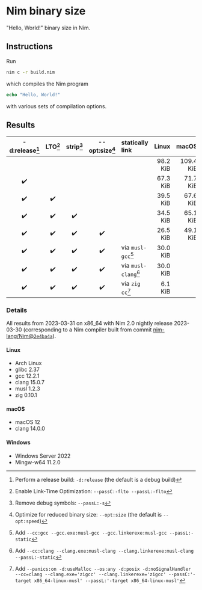 # Nim binary size

"Hello, World!" binary size in Nim.

## Instructions

Run

```sh
nim c -r build.nim
```

which compiles the Nim program

```Nim
echo "Hello, World!"
```

with various sets of compilation options.

## Results

| -d:release[^1] | LTO[^2] | strip[^3] | --opt:size[^4]     | statically link      |     Linux |     macOS |   Windows |
| :------------: | :-----: | :-------: | :----------------: | :------------------- | --------: | --------: | --------: |
|                |         |           |                    |                      |  98.2 KiB | 109.4 KiB | 188.7 KiB |
|       ✔️        |         |           |                    |                      |  67.3 KiB |  71.7 KiB | 151.5 KiB |
|       ✔️        |    ✔️    |           |                    |                      |  39.5 KiB |  67.6 KiB | 132.0 KiB |
|       ✔️        |    ✔️    |     ✔️     |                    |                      |  34.5 KiB |  65.1 KiB |  79.5 KiB |
|       ✔️        |    ✔️    |     ✔️     |         ✔️          |                      |  26.5 KiB |  49.1 KiB |  64.0 KiB |
|       ✔️        |    ✔️    |     ✔️     |         ✔️          | via `musl-gcc`[^5]   |  30.0 KiB |           |           |
|       ✔️        |    ✔️    |     ✔️     |         ✔️          | via `musl-clang`[^6] |  30.0 KiB |           |           |
|       ✔️        |    ✔️    |     ✔️     |         ✔️          | via `zig cc`[^7]     |   6.1 KiB |           |           |

[^1]: Perform a release build: `-d:release` (the default is a debug build)
[^2]: Enable Link-Time Optimization: `--passC:-flto --passL:-flto`
[^3]: Remove debug symbols: `--passL:-s`
[^4]: Optimize for reduced binary size: `--opt:size` (the default is `--opt:speed`)
[^5]: Add `--cc:gcc --gcc.exe:musl-gcc --gcc.linkerexe:musl-gcc --passL:-static`
[^6]: Add `--cc:clang --clang.exe:musl-clang --clang.linkerexe:musl-clang --passL:-static`
[^7]: Add `--panics:on -d:useMalloc --os:any -d:posix -d:noSignalHandler --cc=clang --clang.exe='zigcc' --clang.linkerexe='zigcc' --passC:'-target x86_64-linux-musl' --passL:'-target x86_64-linux-musl'`

### Details

All results from 2023-03-31 on x86_64 with Nim 2.0 nightly release 2023-03-30 (corresponding to a Nim compiler built from commit [nim-lang/Nim@`2e4ba4a`](https://github.com/nim-lang/Nim/commit/2e4ba4ad93c6d9021b6de975cf7ac78e67acba26)).

#### Linux

- Arch Linux
- glibc 2.37
- gcc 12.2.1
- clang 15.0.7
- musl 1.2.3
- zig 0.10.1

#### macOS

- macOS 12
- clang 14.0.0

#### Windows

- Windows Server 2022
- Mingw-w64 11.2.0
